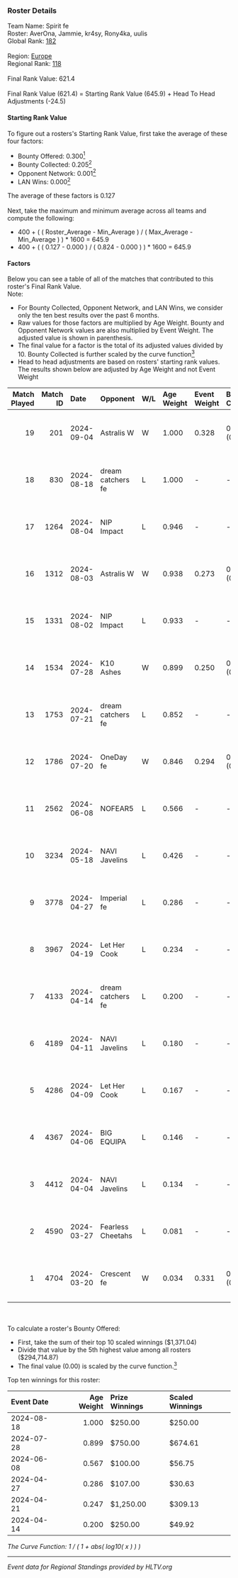 ### Roster Details<br />
Team Name: Spirit fe<br />
Roster: AverOna, Jammie, kr4sy, Rony4ka, uulis<br />
Global Rank: [182](../../standings_global_2024_09_11.md)<br />
<br />
Region: [Europe]( ../../standings_europe_2024_09_11.md)<br />
Regional Rank: [118]( ../../standings_europe_2024_09_11.md)<br />
<br />
Final Rank Value:  621.4<br />
<br />
Final Rank Value (621.4) = Starting Rank Value (645.9) + Head To Head Adjustments (-24.5)<br />

#### Starting Rank Value<br />
To figure out a rosters's Starting Rank Value, first take the average of these four factors:<br />
- Bounty Offered: 0.300[<sup>1</sup>](#table2)
- Bounty Collected: 0.205[<sup>2</sup>](#table1)
- Opponent Network: 0.001[<sup>2</sup>](#table1)
- LAN Wins: 0.000[<sup>2</sup>](#table1)

The average of these factors is 0.127<br />
<br />
Next, take the maximum and minimum average across all teams and compute the following:<br />
- 400 + ( ( Roster_Average - Min_Average ) / ( Max_Average - Min_Average ) ) * 1600 = 645.9
- 400 + ( ( 0.127 - 0.000 ) / ( 0.824 - 0.000 ) ) * 1600 = 645.9


#### Factors<br />
Below you can see a table of all of the matches that contributed to this roster's Final Rank Value.<br />
Note:<br />

- For Bounty Collected, Opponent Network, and LAN Wins, we consider only the ten best results over the past 6 months.
- Raw values for those factors are multiplied by Age Weight. Bounty and Opponent Network values are also multiplied by Event Weight. The adjusted value is shown in parenthesis.
- The final value for a factor is the total of its adjusted values divided by 10. Bounty Collected is further scaled by the curve function[<sup>3</sup>](#curveFunction)
- Head to head adjustments are based on rosters' starting rank values. The results shown below are adjusted by Age Weight and not Event Weight
<span id="table1"></span><br />


| Match Played | Match ID | Date       | Opponent          | W/L | Age Weight | Event Weight | Bounty Collected | Opponent Network | LAN Wins  | H2H Adj. | Roster                                   |
| -: | -: | :- | :- | :- | :- | :- | :- | :- | :- | -: | :- |
|           19 |      201 | 2024-09-04 | Astralis W        | W   | 1.000      | 0.328        | 0.001 (0.000)    | 0.020 (0.007)    | 0 (0.000) |    14.89 | AverOna, Jammie, kr4sy, Rony4ka, uulis   |
|           18 |      830 | 2024-08-18 | dream catchers fe | L   | 1.000      | -            | -                | -                | -         |   -10.13 | AverOna, Jammie, kr4sy, Rony4ka, uulis   |
|           17 |     1264 | 2024-08-04 | NIP Impact        | L   | 0.946      | -            | -                | -                | -         |   -12.02 | AverOna, Jammie, Rony4ka, tenweri, uulis |
|           16 |     1312 | 2024-08-03 | Astralis W        | W   | 0.938      | 0.273        | 0.001 (0.000)    | 0.020 (0.005)    | 0 (0.000) |    14.30 | irbitka, Jammie, Rony4ka, tenweri, uulis |
|           15 |     1331 | 2024-08-02 | NIP Impact        | L   | 0.933      | -            | -                | -                | -         |   -12.02 | AverOna, Jammie, Rony4ka, tenweri, uulis |
|           14 |     1534 | 2024-07-28 | K10 Ashes         | W   | 0.899      | 0.250        | 0.001 (0.000)    | 0.000 (0.000)    | 0 (0.000) |    10.03 | AverOna, Jammie, Rony4ka, tenweri, uulis |
|           13 |     1753 | 2024-07-21 | dream catchers fe | L   | 0.852      | -            | -                | -                | -         |   -10.33 | AverOna, Jammie, Rony4ka, tenweri, uulis |
|           12 |     1786 | 2024-07-20 | OneDay fe         | W   | 0.846      | 0.294        | 0.001 (0.000)    | 0.000 (0.000)    | 0 (0.000) |     9.43 | AverOna, Jammie, Rony4ka, tenweri, uulis |
|           11 |     2562 | 2024-06-08 | NOFEAR5           | L   | 0.566      | -            | -                | -                | -         |    -8.52 | AverOna, Jammie, Rony4ka, tenweri, uulis |
|           10 |     3234 | 2024-05-18 | NAVI Javelins     | L   | 0.426      | -            | -                | -                | -         |    -4.33 | AverOna, Jammie, Rony4ka, tenweri, uulis |
|            9 |     3778 | 2024-04-27 | Imperial fe       | L   | 0.286      | -            | -                | -                | -         |    -1.55 | AverOna, Jammie, Rony4ka, tenweri, uulis |
|            8 |     3967 | 2024-04-19 | Let Her Cook      | L   | 0.234      | -            | -                | -                | -         |    -1.90 | AverOna, Jammie, Rony4ka, tenweri, uulis |
|            7 |     4133 | 2024-04-14 | dream catchers fe | L   | 0.200      | -            | -                | -                | -         |    -2.56 | AverOna, Jammie, Rony4ka, tenweri, uulis |
|            6 |     4189 | 2024-04-11 | NAVI Javelins     | L   | 0.180      | -            | -                | -                | -         |    -1.97 | AverOna, Jammie, Rony4ka, tenweri, uulis |
|            5 |     4286 | 2024-04-09 | Let Her Cook      | L   | 0.167      | -            | -                | -                | -         |    -3.62 | AverOna, Jammie, Rony4ka, tenweri, uulis |
|            4 |     4367 | 2024-04-06 | BIG EQUIPA        | L   | 0.146      | -            | -                | -                | -         |    -1.86 | AverOna, Jammie, Rony4ka, tenweri, uulis |
|            3 |     4412 | 2024-04-04 | NAVI Javelins     | L   | 0.134      | -            | -                | -                | -         |    -1.50 | AverOna, Jammie, Rony4ka, tenweri, uulis |
|            2 |     4590 | 2024-03-27 | Fearless Cheetahs | L   | 0.081      | -            | -                | -                | -         |    -1.39 | AverOna, Jammie, Rony4ka, tenweri, uulis |
|            1 |     4704 | 2024-03-20 | Crescent fe       | W   | 0.034      | 0.331        | 0.003 (0.000)    | 0.057 (0.001)    | 0 (0.000) |     0.53 | AverOna, Jammie, Rony4ka, tenweri, uulis |

<br />
<span id="table2"></span><br />
To calculate a roster's Bounty Offered:<br />

- First, take the sum of their top 10 scaled winnings ($1,371.04)
- Divide that value by the 5th highest value among all rosters ($294,714.87)
- The final value (0.00) is scaled by the curve function.[<sup>3</sup>](#curveFunction)

Top ten winnings for this roster:<br />

| Event Date | Age Weight | Prize Winnings | Scaled Winnings |
| :- | -: | :- | :- |
| 2024-08-18 |      1.000 | $250.00        | $250.00         |
| 2024-07-28 |      0.899 | $750.00        | $674.61         |
| 2024-06-08 |      0.567 | $100.00        | $56.75          |
| 2024-04-27 |      0.286 | $107.00        | $30.63          |
| 2024-04-21 |      0.247 | $1,250.00      | $309.13         |
| 2024-04-14 |      0.200 | $250.00        | $49.92          |


<span id="curveFunction"></span>_The Curve Function: 1 / ( 1 + abs( log10( x ) ) )_<br />

---
_Event data for Regional Standings provided by HLTV.org_<br />
